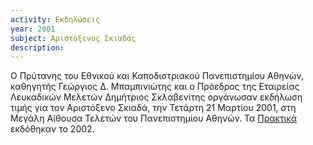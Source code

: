 ```yaml
---
activity: Εκδηλώσεις
year: 2001
subject: Αριστόξενος Σκιαδάς
description: 
---
```


Ο Πρύτανης του Εθνικού και Καποδιστριακού Πανεπιστημίου Αθηνών, καθηγητής Γεώργιος Δ. Μπαμπινιώτης και ο Πρόεδρος της Εταιρείας Λευκαδικών Μελετών Δημήτριος Σκλαβενίτης οργάνωσαν εκδήλωση τιμής για τον Αριστόξενο Σκιαδά, την Τετάρτη 21 Μαρτίου 2001, στη Μεγάλη Αίθουσα Τελετών του Πανεπιστημίου Αθηνών. Τα [Πρακτικά](/publications/epetiaka-afierwmata/aristoxenos_skiadas.html) εκδόθηκαν το 2002.
